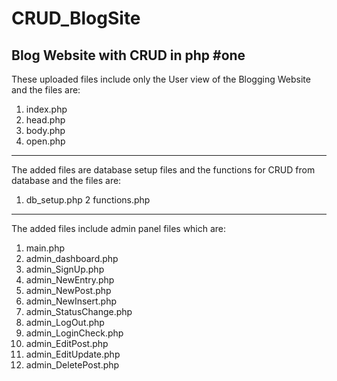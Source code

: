 # CRUD_BlogSite
Blog Website with CRUD in php
#one
--------------------------------------------------------------------------------------
These uploaded files include only the User view of the Blogging Website
and the files are: 
1. index.php
2. head.php
3. body.php
4. open.php
--------------------------------------------------------------------------------------
The added files are database setup files and the functions for CRUD from database
and the files are:
1. db_setup.php
2 functions.php
---------------------------------------------------------------------------------------
The added files include admin panel files which are:
1. main.php
2. admin_dashboard.php
3. admin_SignUp.php
4. admin_NewEntry.php
5. admin_NewPost.php
6. admin_NewInsert.php
7. admin_StatusChange.php
8. admin_LogOut.php
9. admin_LoginCheck.php
10. admin_EditPost.php
11. admin_EditUpdate.php
12. admin_DeletePost.php
